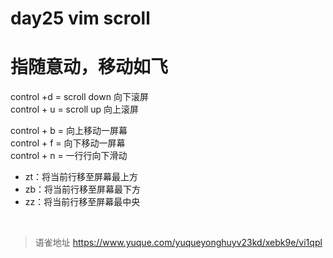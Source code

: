 # day25 vim scroll
# 指随意动，移动如飞

control +d = scroll down 向下滚屏  
control + u = scroll up 向上滚屏

control + b = 向上移动一屏幕  
control + f = 向下移动一屏幕  
control + n = 一行行向下滑动

- zt：将当前行移至屏幕最上方
- zb：将当前行移至屏幕最下方
- zz：将当前行移至屏幕最中央

<br>
  
> 语雀地址 https://www.yuque.com/yuqueyonghuyv23kd/xebk9e/vi1qpl